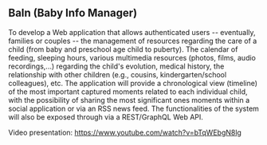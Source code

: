 ## BaIn (Baby Info Manager)

To develop a Web application that allows authenticated users -- eventually, families or couples -- the management of resources regarding the care of a child (from baby and preschool age child to puberty). The calendar of feeding, sleeping hours, various multimedia resources (photos, films, audio recordings,...) regarding the child's evolution, medical history, the relationship with other children (e.g., cousins, kindergarten/school colleagues), etc. The application will provide a chronological view (timeline) of the most important captured moments related to each individual child, with the possibility of sharing the most significant ones moments within a social application or via an RSS news feed. The functionalities of the system will also be exposed through via a REST/GraphQL Web API.

Video presentation: https://www.youtube.com/watch?v=bTqWEbgN8lg

